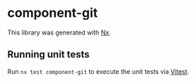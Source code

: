 # component-git

This library was generated with [Nx](https://nx.dev).

## Running unit tests

Run `nx test component-git` to execute the unit tests via [Vitest](https://vitest.dev/).
